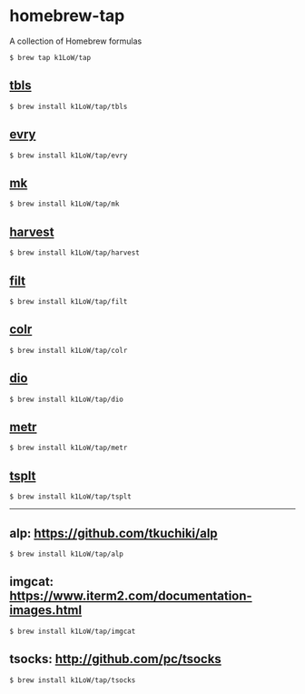 # homebrew-tap

A collection of Homebrew formulas

```console
$ brew tap k1LoW/tap
```

## [tbls](https://github.com/k1LoW/tbls)

```console
$ brew install k1LoW/tap/tbls
```

## [evry](https://github.com/k1LoW/evry)

```console
$ brew install k1LoW/tap/evry
```

## [mk](https://github.com/k1LoW/mk)

```console
$ brew install k1LoW/tap/mk
```

## [harvest](https://github.com/k1LoW/harvest)

```console
$ brew install k1LoW/tap/harvest
```

## [filt](https://github.com/k1LoW/filt)

```console
$ brew install k1LoW/tap/filt
```

## [colr](https://github.com/k1LoW/colr)

```console
$ brew install k1LoW/tap/colr
```

## [dio](https://github.com/k1LoW/dio)

```console
$ brew install k1LoW/tap/dio
```

## [metr](https://github.com/k1LoW/metr)

```console
$ brew install k1LoW/tap/metr
```

## [tsplt](https://github.com/k1LoW/tsplt)

```console
$ brew install k1LoW/tap/tsplt
```

---

## alp: https://github.com/tkuchiki/alp

```console
$ brew install k1LoW/tap/alp
```

## imgcat: https://www.iterm2.com/documentation-images.html

```console
$ brew install k1LoW/tap/imgcat
```

## tsocks: http://github.com/pc/tsocks

```console
$ brew install k1LoW/tap/tsocks
```
